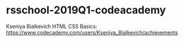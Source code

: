 # rsschool-2019Q1-codeacademy
Kseniya Bialkevich
HTML CSS Basics: https://www.codecademy.com/users/Kseniya_Bialkevich/achievements
